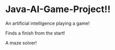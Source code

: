 # Java-AI-Game-Project!!

An artificial intelligence playing a game!

Finds a finish from the start!

A maze solver!




